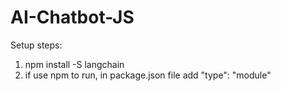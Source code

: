 # AI-Chatbot-JS

Setup steps:
1. npm install -S langchain
2. if use npm to run, in package.json file add "type": "module"

